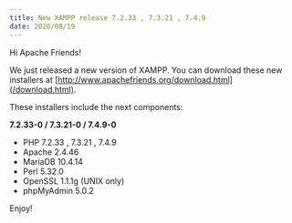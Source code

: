 ```yaml
---
title: New XAMPP release 7.2.33 , 7.3.21 , 7.4.9
date: 2020/08/19
---
```


Hi Apache Friends!

We just released a new version of XAMPP. You can download these new installers at [http://www.apachefriends.org/download.html](/download.html).

These installers include the next components:

**7.2.33-0 / 7.3.21-0 / 7.4.9-0**

- PHP 7.2.33 , 7.3.21 , 7.4.9
- Apache 2.4.46
- MariaDB 10.4.14
- Perl 5.32.0
- OpenSSL 1.1.1g (UNIX only)
- phpMyAdmin 5.0.2

Enjoy!
